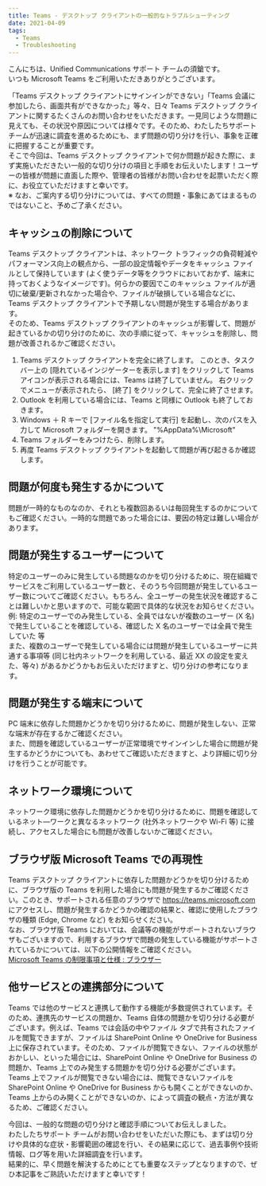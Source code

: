 ```yaml
---
title: Teams - デスクトップ クライアントの一般的なトラブルシューティング
date: 2021-04-09
tags:
  - Teams
  - Troubleshooting
---
```



こんにちは、Unified Communications サポート チームの須鎗です。   
いつも Microsoft Teams をご利用いただきありがとうございます。<br>

「Teams デスクトップ クライアントにサインインができない」「Teams 会議に参加したら、画面共有ができなかった」等々、日々 Teams デスクトップ クライアントに関するたくさんのお問い合わせをいただきます。一見同じような問題に見えても、その状況や原因については様々です。そのため、わたしたちサポートチームが迅速に調査を進めるためにも、まず問題の切り分けを行い、事象を正確に把握することが重要です。   
そこで今回は、Teams デスクトップ クライアントで何か問題が起きた際に、まず実施いただきたい一般的な切り分けの項目と手順をお伝えいたします！ユーザーの皆様が問題に直面した際や、管理者の皆様がお問い合わせを起票いただく際に、お役立ていただけますと幸いです。   
※ なお、ご案内する切り分けについては、すべての問題・事象にあてはまるものではないこと、予めご了承ください。<br>

## キャッシュの削除について
Teams デスクトップ クライアントは、ネットワーク トラフィックの負荷軽減やパフォーマンス向上の観点から、一部の設定情報やデータをキャッシュ ファイルとして保持しています (よく使うデータ等をクラウドにおいておかず、端末に持っておくようなイメージです)。何らかの要因でこのキャッシュ ファイルが適切に破棄/更新されなかった場合や、ファイルが破損している場合などに、Teams デスクトップ クライアントで予期しない問題が発生する場合があります。   
そのため、Teams デスクトップ クライアントのキャッシュが影響して、問題が起きているかの切り分けのために、次の手順に従って、キャッシュを削除し、問題が改善されるかご確認ください。   

1. Teams デスクトップ クライアントを完全に終了します。 
このとき、タスクバー上の [隠れているインジゲーターを表示します] をクリックして Teams アイコンが表示される場合には、Teams は終了していません。
右クリックでメニューが表示されたら、 [終了] をクリックして、完全に終了させます。
1. Outlook を利用している場合には、Teams と同様に Outlook も終了しておきます。
1. Windows ＋ R キーで [ファイル名を指定して実行] を起動し、次のパスを入力して Microsoft フォルダーを開きます。
"%AppData%\Microsoft"
1. Teams フォルダーをみつけたら、削除します。
1. 再度 Teams デスクトップ クライアントを起動して問題が再び起きるか確認します。<br>

## 問題が何度も発生するかについて
問題が一時的なものなのか、それとも複数回あるいは毎回発生するのかについてもご確認ください。一時的な問題であった場合には、要因の特定は難しい場合があります。<br>

## 問題が発生するユーザーについて
特定のユーザーのみに発生している問題なのかを切り分けるために、現在組織でサービスをご利用しているユーザー数と、そのうち今回問題が発生しているユーザー数についてご確認ください。もちろん、全ユーザーの発生状況を確認することは難しいかと思いますので、可能な範囲で具体的な状況をお知らせください。   
例: 特定のユーザーでのみ発生している、全員ではないが複数のユーザー (X 名) で発生していることを確認している、確認した X 名のユーザーでは全員で発生していた   等   
また、複数のユーザーで発生している場合には問題が発生しているユーザーに共通する事項等 (同じ社内ネットワークを利用している、最近 XX の設定を変えた、等々) があるかどうかもお伝えいただけますと、切り分けの参考になります。 <br>

##  問題が発生する端末について
PC 端末に依存した問題かどうかを切り分けるために、問題が発生しない、正常な端末が存在するかご確認ください。   
また、問題を確認しているユーザーが正常環境でサインインした場合に問題が発生するかどうかについても、あわせてご確認いただきますと、より詳細に切り分けを行うことが可能です。<br>

## ネットワーク環境について
ネットワーク環境に依存した問題かどうかを切り分けるために、問題を確認しているネット―ワークと異なるネットワーク (社外ネットワークや Wi-Fi 等) に接続し、アクセスした場合にも問題が改善しないかご確認ください。<br>

## ブラウザ版 Microsoft Teams での再現性
Teams デスクトップ クライアントに依存した問題かどうかを切り分けるために、ブラウザ版の Teams を利用した場合にも問題が発生するかご確認ください。このとき、サポートされる任意のブラウザで https://teams.microsoft.com にアクセスし、問題が発生するかどうかの確認の結果と、確認に使用したブラウザの種類 (Edge, Chrome など) をお知らせください。   
なお、ブラウザ版 Teams においては、会議等の機能がサポートされないブラウザもございますので、利用するブラウザで問題の発生している機能がサポートされているかについては、以下の公開情報をご確認ください。   
[Microsoft Teams の制限事項と仕様 : ブラウザー](https://docs.microsoft.com/ja-jp/microsoftteams/limits-specifications-teams#browsers) <br>

## 他サービスとの連携部分について
Teams では他のサービスと連携して動作する機能が多数提供されています。そのため、連携先のサービスの問題か、Teams 自体の問題かを切り分ける必要がございます。例えば、Teams では会話の中やファイル タブで共有されたファイルを閲覧できますが、ファイルは SharePoint Online や OneDrive for Business 上に保存されています。そのため、ファイルが閲覧できない、ファイルの状態がおかしい、といった場合には、SharePoint Online や OneDrive for Business の問題か、Teams 上でのみ発生する問題かを切り分ける必要がございます。Teams 上でファイルが閲覧できない場合には、閲覧できないファイルを SharePoint Online や OneDrive for Business からも開くことができないのか、Teams 上からのみ開くことができないのか、によって調査の観点・方法が異なるため、ご確認ください。 <br>

今回は、一般的な問題の切り分けと確認手順についてお伝えしました。   
わたしたちサポート チームがお問い合わせをいただいた際にも、まずは切り分けや具体的な症状・影響範囲の確認を行い、その結果に応じて、過去事例や技術情報、ログ等を用いた詳細調査を行います。   
結果的に、早く問題を解決するためにとても重要なステップとなりますので、ぜひ本記事をご熟読いただけますと幸いです！

